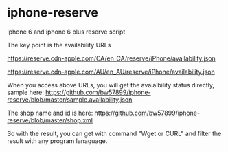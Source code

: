 iphone-reserve
==============

iphone 6 and iphone 6 plus reserve script 

The key point is the availability URLs

https://reserve.cdn-apple.com/CA/en_CA/reserve/iPhone/availability.json

https://reserve.cdn-apple.com/AU/en_AU/reserve/iPhone/availability.json

When you access above URLs, you will get the avaialbility status directly, sample here: https://github.com/bw57899/iphone-reserve/blob/master/sample.availability.json


The shop name and id is here: https://github.com/bw57899/iphone-reserve/blob/master/shop.xml

So with the result, you can get with command  "Wget or CURL" and filter the result with any program lanaguage. 
